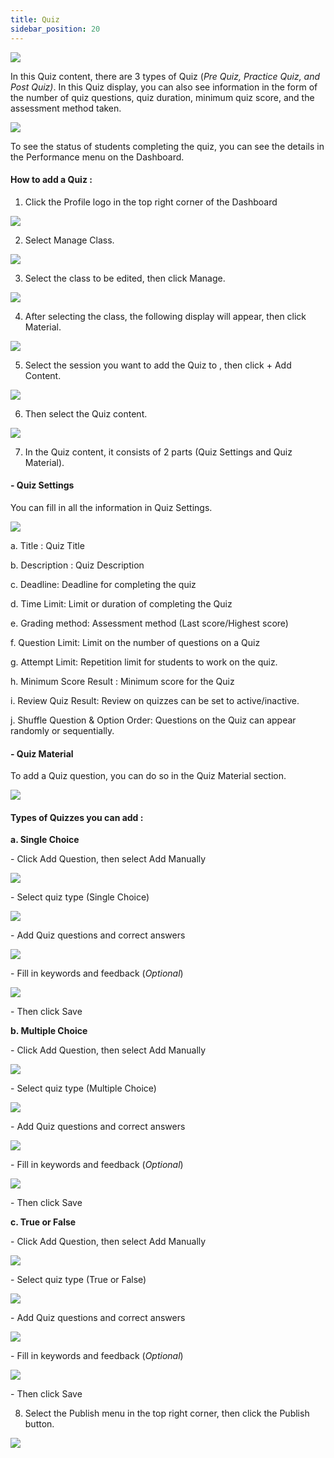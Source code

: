 ```yaml
---
title: Quiz
sidebar_position: 20
---
```

![](/img/degree-lecture-quiz-16.jpg)

In this Quiz content, there are 3 types of Quiz (*Pre Quiz, Practice Quiz, and Post Quiz)*. In this Quiz display, you can also see information in the form of the number of quiz questions, quiz duration, minimum quiz score, and the assessment method taken.

![](/img/degree-lecture-quiz-17.jpg)

To see the status of students completing the quiz, you can see the details in the Performance menu on the Dashboard.

#### **How to add a Quiz :**

1. Click the Profile logo in the top right corner of the Dashboard

![](/img/degree-lecture-manage-class.jpg)

2. Select Manage Class.

![](/img/degree-lecture-manage-class-2.jpg)

3. Select the class to be edited, then click Manage.

![](/img/degree-lecture-manage-class-3.jpg)

4. After selecting the class, the following display will appear, then click Material.

![](/img/degree-lecture-manage-class-4.jpg)

5. Select the session you want to add the Quiz to , then click + Add Content.

![](/img/articlee-5.jpg)

6. Then select the Quiz content.

![](/img/degree-lecture-quiz-3.jpg)

7. In the Quiz content, it consists of 2 parts (Quiz Settings and Quiz Material).



#### **\- Quiz Settings**

You can fill in all the information in Quiz Settings.

![](/img/degree-lecture-quiz-4.jpg)

a. Title : Quiz Title

b. Description : Quiz Description

c. Deadline: Deadline for completing the quiz

d. Time Limit: Limit or duration of completing the Quiz

e. Grading method: Assessment method (Last score/Highest score)

f. Question Limit: Limit on the number of questions on a Quiz

g. Attempt Limit: Repetition limit for students to work on the quiz.

h. Minimum Score Result : Minimum score for the Quiz

i. Review Quiz Result: Review on quizzes can be set to active/inactive.

j. Shuffle Question & Option Order: Questions on the Quiz can appear randomly or sequentially.



#### **\- Quiz Material**

To add a Quiz question, you can do so in the Quiz Material section.

![](/img/degree-lecture-quiz-5.jpg)

#### **Types of Quizzes you can add :**

**a. Single Choice**

\- Click Add Question, then select Add Manually

![](/img/degree-lecture-quiz-6.jpg)

\- Select quiz type (Single Choice)

![](/img/degree-lecture-quiz-7.jpg)

\- Add Quiz questions and correct answers

![](/img/degree-lecture-quiz-9.jpg)

\- Fill in keywords and feedback (*Optional*)

![](/img/degree-lecture-quiz-13.jpg)

\- Then click Save

**b. Multiple Choice**

\- Click Add Question, then select Add Manually

![](/img/degree-lecture-quiz-6.jpg)

\- Select quiz type (Multiple Choice)

![](/img/degree-lecture-quiz-14.jpg)

\- Add Quiz questions and correct answers

![](/img/degree-lecture-quiz-11.jpg)

\- Fill in keywords and feedback (*Optional*)

![](/img/degree-lecture-quiz-13.jpg)

\- Then click Save

**c. True or False**

\- Click Add Question, then select Add Manually

![](/img/degree-lecture-quiz-6.jpg)

\- Select quiz type (True or False)

![](/img/degree-lecture-quiz-15.jpg)

\- Add Quiz questions and correct answers

![](/img/degree-lecture-quiz-12.jpg)

\- Fill in keywords and feedback (*Optional*)

![](/img/degree-lecture-quiz-13.jpg)

\- Then click Save



8. Select the Publish menu in the top right corner, then click the Publish button.

![](/img/degree-lecture-publish.jpg)
